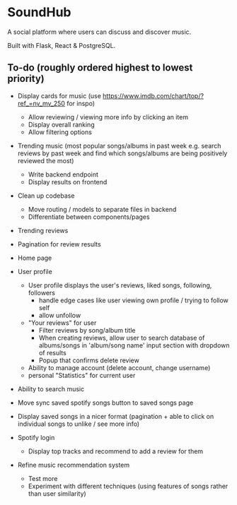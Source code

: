 # SoundHub
A social platform where users can discuss and discover music.

Built with Flask, React &amp; PostgreSQL.

## To-do (roughly ordered highest to lowest priority)



- Display cards for music (use https://www.imdb.com/chart/top/?ref_=nv_mv_250 for inspo)
    - Allow reviewing / viewing more info by clicking an item
    - Display overall ranking
    - Allow filtering options

- Trending music (most popular songs/albums in past week e.g. search reviews by past week and find which songs/albums are being positively reviewed the most)
    - Write backend endpoint
    - Display results on frontend

- Clean up codebase
    - Move routing / models to separate files in backend
    - Differentiate between components/pages    

- Trending reviews
- Pagination for review results

- Home page

- User profile
    - User profile displays the user's reviews, liked songs, following, followers
        - handle edge cases like user viewing own profile / trying to follow self
        - allow unfollow 
    - "Your reviews" for user
        - Filter reviews by song/album title
        - When creating reviews, allow user to search database of albums/songs in 'album/song name' input section with dropdown of results
        - Popup that confirms delete review
    - Ability to manage account (delete account, change username)
    - personal "Statistics" for current user

- Ability to search music

- Move sync saved spotify songs button to saved songs page

- Display saved songs in a nicer format (pagination + able to click on individual songs to unlike / see more info)

- Spotify login
    - Display top tracks and recommend to add a review for them

- Refine music recommendation system
    - Test more
    - Experiment with different techniques (using features of songs rather than user similarity)

